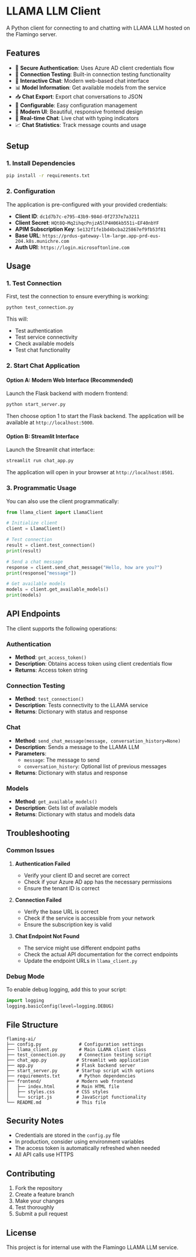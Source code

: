# LLAMA LLM Client

A Python client for connecting to and chatting with LLAMA LLM hosted on the Flamingo server.

## Features

- 🔐 **Secure Authentication**: Uses Azure AD client credentials flow
- 🧪 **Connection Testing**: Built-in connection testing functionality
- 💬 **Interactive Chat**: Modern web-based chat interface
- 📊 **Model Information**: Get available models from the service
- 📥 **Chat Export**: Export chat conversations to JSON
- 🔧 **Configurable**: Easy configuration management
- 🎨 **Modern UI**: Beautiful, responsive frontend design
- 📱 **Real-time Chat**: Live chat with typing indicators
- 📈 **Chat Statistics**: Track message counts and usage

## Setup

### 1. Install Dependencies

```bash
pip install -r requirements.txt
```

### 2. Configuration

The application is pre-configured with your provided credentials:

- **Client ID**: `dc1d7b7c-e795-43b9-984d-0f2737e7a3211`
- **Client Secret**: `HQt8Q~Mq2ihqcPnjzA5lP4H06kb551i~EF40nbYF`
- **APIM Subscription Key**: `5e132f1fe1bd4bcba225867ef9fb53f81`
- **Base URL**: `https://prdus-gateway-llm-large.app-prd-eus-204.k8s.munichre.com`
- **Auth URI**: `https://login.microsoftonline.com`

## Usage

### 1. Test Connection

First, test the connection to ensure everything is working:

```bash
python test_connection.py
```

This will:
- Test authentication
- Test service connectivity
- Check available models
- Test chat functionality

### 2. Start Chat Application

#### Option A: Modern Web Interface (Recommended)

Launch the Flask backend with modern frontend:

```bash
python start_server.py
```

Then choose option 1 to start the Flask backend. The application will be available at `http://localhost:5000`.

#### Option B: Streamlit Interface

Launch the Streamlit chat interface:

```bash
streamlit run chat_app.py
```

The application will open in your browser at `http://localhost:8501`.

### 3. Programmatic Usage

You can also use the client programmatically:

```python
from llama_client import LlamaClient

# Initialize client
client = LlamaClient()

# Test connection
result = client.test_connection()
print(result)

# Send a chat message
response = client.send_chat_message("Hello, how are you?")
print(response["message"])

# Get available models
models = client.get_available_models()
print(models)
```

## API Endpoints

The client supports the following operations:

### Authentication
- **Method**: `get_access_token()`
- **Description**: Obtains access token using client credentials flow
- **Returns**: Access token string

### Connection Testing
- **Method**: `test_connection()`
- **Description**: Tests connectivity to the LLAMA service
- **Returns**: Dictionary with status and response

### Chat
- **Method**: `send_chat_message(message, conversation_history=None)`
- **Description**: Sends a message to the LLAMA LLM
- **Parameters**:
  - `message`: The message to send
  - `conversation_history`: Optional list of previous messages
- **Returns**: Dictionary with status and response

### Models
- **Method**: `get_available_models()`
- **Description**: Gets list of available models
- **Returns**: Dictionary with status and models data

## Troubleshooting

### Common Issues

1. **Authentication Failed**
   - Verify your client ID and secret are correct
   - Check if your Azure AD app has the necessary permissions
   - Ensure the tenant ID is correct

2. **Connection Failed**
   - Verify the base URL is correct
   - Check if the service is accessible from your network
   - Ensure the subscription key is valid

3. **Chat Endpoint Not Found**
   - The service might use different endpoint paths
   - Check the actual API documentation for the correct endpoints
   - Update the endpoint URLs in `llama_client.py`

### Debug Mode

To enable debug logging, add this to your script:

```python
import logging
logging.basicConfig(level=logging.DEBUG)
```

## File Structure

```
flaming-ai/
├── config.py              # Configuration settings
├── llama_client.py        # Main LLAMA client class
├── test_connection.py     # Connection testing script
├── chat_app.py           # Streamlit web application
├── app.py                # Flask backend server
├── start_server.py       # Startup script with options
├── requirements.txt       # Python dependencies
├── frontend/             # Modern web frontend
│   ├── index.html        # Main HTML file
│   ├── styles.css        # CSS styles
│   └── script.js         # JavaScript functionality
└── README.md             # This file
```

## Security Notes

- Credentials are stored in the `config.py` file
- In production, consider using environment variables
- The access token is automatically refreshed when needed
- All API calls use HTTPS

## Contributing

1. Fork the repository
2. Create a feature branch
3. Make your changes
4. Test thoroughly
5. Submit a pull request

## License

This project is for internal use with the Flamingo LLAMA LLM service. 